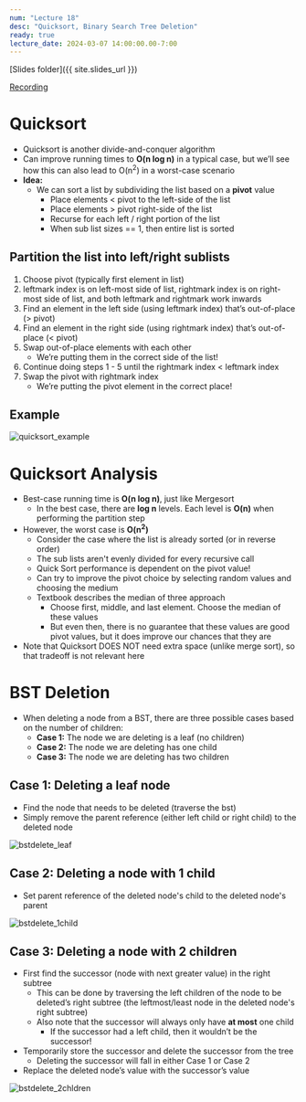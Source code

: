 ```yaml
---
num: "Lecture 18"
desc: "Quicksort, Binary Search Tree Deletion"
ready: true
lecture_date: 2024-03-07 14:00:00.00-7:00
---
```


[Slides folder]({{ site.slides_url }})

[Recording](https://www.loom.com/share/2ee41a8228c240928c031a06979802de?sid=fab131f0-fa59-450f-aab3-8612700c8602)

# Quicksort
* Quicksort is another divide-and-conquer algorithm
* Can improve running times to **O(n log n)** in a typical case, but we’ll see how this can also lead to O(n<sup>2</sup>) in a worst-case scenario
* **Idea:**
  * We can sort a list by subdividing the list based on a **pivot** value
  	* Place elements < pivot to the left-side of the list
  	* Place elements > pivot right-side of the list
  	* Recurse for each left / right portion of the list
  	* When sub list sizes == 1, then entire list is sorted

## Partition the list into left/right sublists
1. Choose pivot (typically first element in list)
2. leftmark index is on left-most side of list, rightmark index is on right-most side of list, and both leftmark and rightmark work inwards
3. Find an element in the left side (using leftmark index) that’s out-of-place (> pivot)
4. Find an element in the right side (using rightmark index) that’s out-of-place (< pivot)
5. Swap out-of-place elements with each other
	* We’re putting them in the correct side of the list!
6. Continue doing steps 1 - 5 until the rightmark index < leftmark index
7. Swap the pivot with rightmark index
	* We’re putting the pivot element in the correct place!

## Example

![quicksort_example](https://github.com/ucsb-cs9/w24/assets/122947907/a34c0f83-0adf-4743-a4b5-8b6d763d2f6b)

# Quicksort Analysis

* Best-case running time is **O(n log n)**, just like Mergesort
	* In the best case, there are **log n** levels. Each level is **O(n)** when performing the partition step
* However, the worst case is **O(n<sup>2</sup>)**
	* Consider the case where the list is already sorted (or in reverse order)
	* The sub lists aren't evenly divided for every recursive call
	* Quick Sort performance is dependent on the pivot value!
	* Can try to improve the pivot choice by selecting random values and choosing the medium
	* Textbook describes the median of three approach
		* Choose first, middle, and last element. Choose the median of these values
		* But even then, there is no guarantee that these values are good pivot values, but it does improve our chances that they are
* Note that Quicksort DOES NOT need extra space (unlike merge sort), so that tradeoff is not relevant here

# BST Deletion

* When deleting a node from a BST, there are three possible cases based on the number of children:
    * **Case 1:** The node we are deleting is a leaf (no children)
    * **Case 2:** The node we are deleting has one child
    * **Case 3:** The node we are deleting has two children

## Case 1: Deleting a leaf node
* Find the node that needs to be deleted (traverse the bst)
* Simply remove the parent reference (either left child or right child) to the deleted node

![bstdelete_leaf](https://github.com/ucsb-cs9/w24/assets/122947907/535ff822-1aa4-4bee-9c29-62cd6bfac31a)

## Case 2: Deleting a node with 1 child
* Set parent reference of the deleted node's child to the deleted node's parent

![bstdelete_1child](https://github.com/ucsb-cs9/w24/assets/122947907/dfc8f923-4378-403b-b8cf-86014e181d90)



## Case 3: Deleting a node with 2 children
* First find the successor (node with next greater value) in the right subtree
	* This can be done by traversing the left children of the node to be deleted’s right subtree (the leftmost/least node in the deleted node's right subtree)
	* Also note that the successor will always only have **at most** one child
		* If the successor had a left child, then it wouldn’t be the successor!
* Temporarily store the successor and delete the successor from the tree
	* Deleting the successor will fall in either Case 1 or Case 2
* Replace the deleted node’s value with the successor’s value

![bstdelete_2chldren](https://github.com/ucsb-cs9/w24/assets/122947907/3e1e9726-2a7f-4750-868c-5a836ff7759a)
